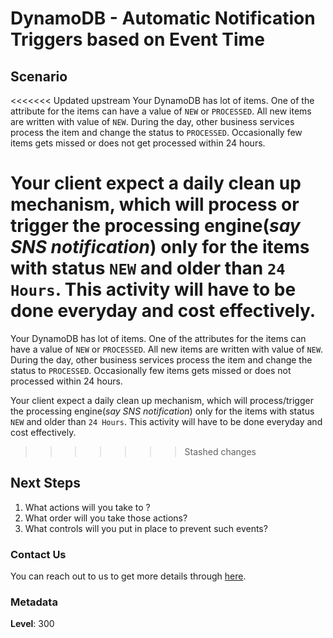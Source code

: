 # DynamoDB - Automatic Notification Triggers based on Event Time

## Scenario

<<<<<<< Updated upstream
Your DynamoDB has lot of items. One of the attribute for the items can have a value of `NEW` or `PROCESSED`. All new items are written with value of `NEW`. During the day, other business services process the item and change the status to `PROCESSED`. Occasionally few items gets missed or does not get processed within 24 hours.

Your client expect a daily clean up mechanism, which will process or trigger the processing engine(_say SNS notification_) only for the items with status `NEW` and older than `24 Hours`. This activity will have to be done everyday and cost effectively.
=======
Your DynamoDB has lot of items. One of the attributes for the items can have a value of `NEW` or `PROCESSED`. All new items are written with value of `NEW`. During the day, other business services process the item and change the status to `PROCESSED`. Occasionally few items gets missed or does not processed within 24 hours.

Your client expect a daily clean up mechanism, which will process/trigger the processing engine(_say SNS notification_) only for the items with status `NEW` and older than `24 Hours`. This activity will have to be done everyday and cost effectively.
>>>>>>> Stashed changes

## Next Steps

1. What actions will you take to ?
1. What order will you take those actions?
1. What controls will you put in place to prevent such events?

### Contact Us

You can reach out to us to get more details through [here](https://youtube.com/c/valaxytechnologies/about).

### Metadata

**Level**: 300
